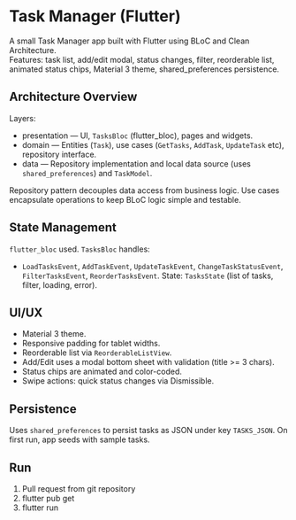 # Task Manager (Flutter)

A small Task Manager app built with Flutter using BLoC and Clean Architecture.  
Features: task list, add/edit modal, status changes, filter, reorderable list, animated status chips, Material 3 theme, shared_preferences persistence.

## Architecture Overview

Layers:
- presentation — UI, `TasksBloc` (flutter_bloc), pages and widgets.
- domain — Entities (`Task`), use cases (`GetTasks`, `AddTask`, `UpdateTask` etc), repository interface.
- data — Repository implementation and local data source (uses `shared_preferences`) and `TaskModel`.

Repository pattern decouples data access from business logic. Use cases encapsulate operations to keep BLoC logic simple and testable.

## State Management

`flutter_bloc` used. `TasksBloc` handles:
- `LoadTasksEvent`, `AddTaskEvent`, `UpdateTaskEvent`, `ChangeTaskStatusEvent`, `FilterTasksEvent`, `ReorderTasksEvent`.
State: `TasksState` (list of tasks, filter, loading, error).

## UI/UX

- Material 3 theme.
- Responsive padding for tablet widths.
- Reorderable list via `ReorderableListView`.
- Add/Edit uses a modal bottom sheet with validation (title >= 3 chars).
- Status chips are animated and color-coded.
- Swipe actions: quick status changes via Dismissible.

## Persistence

Uses `shared_preferences` to persist tasks as JSON under key `TASKS_JSON`. On first run, app seeds with sample tasks.

## Run
1.  Pull request from git repository
2.  flutter pub get
3.  flutter run

